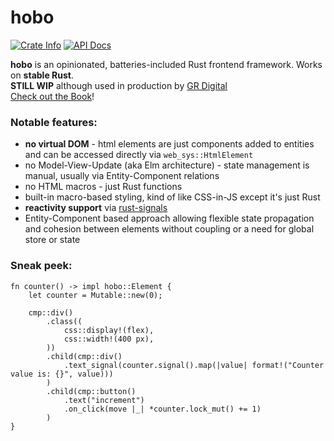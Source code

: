 # hobo

<a href="https://crates.io/crates/hobo"><img alt="Crate Info" src="https://img.shields.io/crates/v/hobo.svg"/></a>
<a href="https://docs.rs/hobo/"><img alt="API Docs" src="https://img.shields.io/badge/docs.rs-hobo-yellow"/></a>

**hobo** is an opinionated, batteries-included Rust frontend framework. Works on **stable Rust**.    
**STILL WIP** although used in production by [GR Digital](https://grdigital.co.uk/)    
[Check out the Book](https://grdigital.github.io/hobo/index.html)!

### Notable features:

* **no virtual DOM** - html elements are just components added to entities and can be accessed directly via `web_sys::HtmlElement`
* no Model-View-Update (aka Elm architecture) - state management is manual, usually via Entity-Component relations
* no HTML macros - just Rust functions
* built-in macro-based styling, kind of like CSS-in-JS except it's just Rust
* **reactivity support** via [rust-signals](https://github.com/Pauan/rust-signals)
* Entity-Component based approach allowing flexible state propagation and cohesion between elements without coupling or a need for global store or state

### Sneak peek:
```rust,noplaypen
fn counter() -> impl hobo::Element {
    let counter = Mutable::new(0);

    cmp::div()
        .class((
            css::display!(flex),
            css::width!(400 px),
        ))
        .child(cmp::div()
            .text_signal(counter.signal().map(|value| format!("Counter value is: {}", value)))
        )
        .child(cmp::button()
            .text("increment")
            .on_click(move |_| *counter.lock_mut() += 1)
        )
}
```
